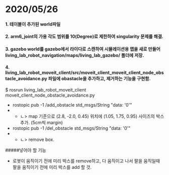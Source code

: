 # 2020/05/26
#### 1. 테이블이 추가된 world파일
#### 2. arm6_joint의 가용 각도 범위를 10(Degree)로 제한하여 singularity 문제를 해결.
#### 3. gazebo world를 gazebo에서 라이다로 스캔하여 시뮬레이션용 맵을 새로 만들어 living_lab_robot_navigation/maps/living_lab_gazebo/ 폴더에 저장.
#### 4. living_lab_robot_moveit_client/src/moveit_client_moveit_client_node_obstacle_avoidance.py 파일에 obastacle을 추가하고, 제거하는 기능을 구현함.
$ rosrun living_lab_robot_moveit_client moveit_client_node_obstacle_avoidance.py</br>
 - rostopic pub -1 /add_obstacle std_msgs/String "data: '0'"</br>
 - - ㄴ> map 기준으로 (2.8, -2.0, 0.45) 위치에 (1.05, 1.75, 0.95) 사이즈의 박스 추가. (5cm씩 margin)</br>
 - rostopic pub -1 /del_obstacle std_msgs/String "data: '0'"</br>
 - - ㄴ> remove box.

#####넣어야 할 기능
 - 로봇이 움직이기 전에 미리 박스를 remove하고, 다 움직이고 나서 팔을 움직일때 팔을 움직이기 전에 미리 박스를 add 할 것.
